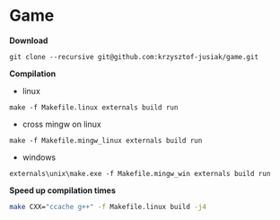 # Game

**Download**
```
git clone --recursive git@github.com:krzysztof-jusiak/game.git
```

**Compilation**
 + linux
```
make -f Makefile.linux externals build run
```

 + cross mingw on linux
```
make -f Makefile.mingw_linux externals build run
```

 + windows
```
externals\unix\make.exe -f Makefile.mingw_win externals build run
```

**Speed up compilation times**
```sh
make CXX="ccache g++" -f Makefile.linux build -j4
```

